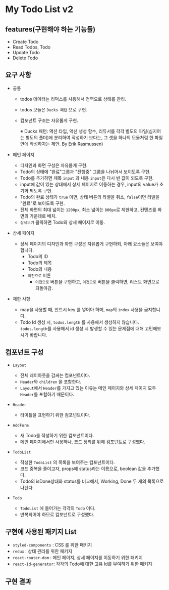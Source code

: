 # My Todo List v2

## features(구현해야 하는 기능들)

- Create Todo
- Read Todos, Todo
- Update Todo
- Delete Todo

## 요구 사항

- 공통

  - todos 데이터는 리덕스를 사용해서 전역으로 상태를 관리.
  - todos 모듈은 `Ducks 패턴` 으로 구현.
  - 컴포넌트 구조는 자유롭게 구현.

    ※ Ducks 패턴: 액션 타입, 액션 생성 함수, 리듀서를 각각 별도의 파일(심지어는 별도의 폴더)에 분리하여 작성하기 보다는, 그 셋을 하나의 모듈처럼 한 파일 안에 작성하자는 제안. By Erik Rasmussen)

- 메인 페이지

  - 디자인과 화면 구성은 자유롭게 구현.
  - Todo의 상태에 "완료"그룹과 "진행중" 그룹을 나뉘어서 보이도록 구현.
  - Todo를 추가하면 제목 `input` 과 내용 `input`은 다시 빈 값이 되도록 구현.
  - input에 값이 있는 상태에서 상세 페이지로 이동하는 경우, input의 value가 초기화 되도록 구현.
  - Todo의 완료 상태가 `true` 이면, 상태 버튼의 라벨을 취소, `false`이면 라벨을 "완료"로 보이도록 구현.
  - 전체 화면의 최대 넓이는 `1200px`, 최소 넓이는 `800px`로 제한하고, 컨텐츠를 화면의 가운데로 배치.
  - `상세보기` 클릭하면 Todo의 상세 페이지로 이동.

- 상세 페이지

  - 상세 페이지의 디자인과 화면 구성은 자유롭게 구현하되, 아래 요소들은 보여야 합니다.
    - Todo의 ID
    - Todo의 제목
    - Todo의 내용
    - `이전으로` 버튼
      - `이전으로` 버튼을 구현하고, `이전으로` 버튼을 클릭하면, 리스트 화면으로 되돌아감.

- 제한 사항
  - map을 사용할 때, 반드시 key 를 넣어아 하며, `map`의 `index` 사용을 금지합니다.
  - Todo Id 생성 시, `todos.length` 를 사용해서 생성하지 않습니다. `todos.length`를 사용해서 id 생성 시 발생할 수 있는 문제점에 대해 고민해보시기 바랍니다.

## 컴포넌트 구성

- `Layout`

  - 전체 레이아웃을 감싸는 컴포넌트이다.
  - `Header`와 `children` 을 포함한다.
  - `Layout`에서 `Header`를 가지고 있는 이유는 메인 페이지와 상세 페이지 모두 `Header`를 포함하기 때문이다.

- `Header`

  - 타이틀을 표현하기 위한 컴포넌트이다.

- `AddForm`

  - 새 Todo를 작성하기 위한 컴포넌트이다.
  - 메인 페이지에서만 사용하나, 코드 정리를 위해 컴포넌트로 구성했다.

- `TodoList`

  - 작성한 `TodoList` 의 목록을 보여주는 컴포넌트이다.
  - 코드 중복을 줄이고자, props에 status라는 이름으로, boolean 값을 추가했다.
  - Todo의 isDone상태와 status를 비교해서, Working, Done 두 개의 목록으로 나뉜다.

- `Todo`

  - `TodoList` 에 들어가는 각각의 `Todo` 이다.
  - 반복되어야 하므로 컴포넌트로 구성했다.

## 구현에 사용된 패키지 List

- `styled-components` : CSS 를 위한 패키지
- `redux` : 상태 관리를 위한 패키지
- `react-router-dom` : 메인 페이지, 상세 페이지를 이동하기 위한 패키지
- `react-id-generator`: 각각의 Todo에 대한 고유 Id를 부여하기 위한 패키지

## 구현 결과

